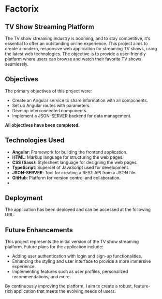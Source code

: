 # Factorix

## TV Show Streaming Platform

The TV show streaming industry is booming, and to stay competitive, it's essential to offer an outstanding online experience. This project aims to create a modern, responsive web application for streaming TV shows, using the latest web technologies. The objective is to provide a user-friendly platform where users can browse and watch their favorite TV shows seamlessly.

## Objectives

The primary objectives of this project were:

- Create an Angular service to share information with all components.
- Set up Angular routes with parameters.
- Develop interconnected components.
- Implement a JSON-SERVER backend for data management.

**All objectives have been completed.**

## Technologies Used

- **Angular**: Framework for building the frontend application.
- **HTML**: Markup language for structuring the web pages.
- **CSS (Sass)**: Stylesheet language for designing the web pages.
- **TypeScript**: Superset of JavaScript used for development.
- **JSON-SERVER**: Tool for creating a REST API from a JSON file.
- **GitHub**: Platform for version control and collaboration.
- 
## Deployment

The application has been deployed and can be accessed at the following URL:


## Future Enhancements

This project represents the initial version of the TV show streaming platform. Future plans for the application include:

- Adding user authentication with login and sign-up functionalities.
- Enhancing the styling and user interface to provide a more immersive experience.
- Implementing features such as user profiles, personalized recommendations, and more.

By continuously improving the platform, I aim to create a robust, feature-rich application that meets the evolving needs of users.

